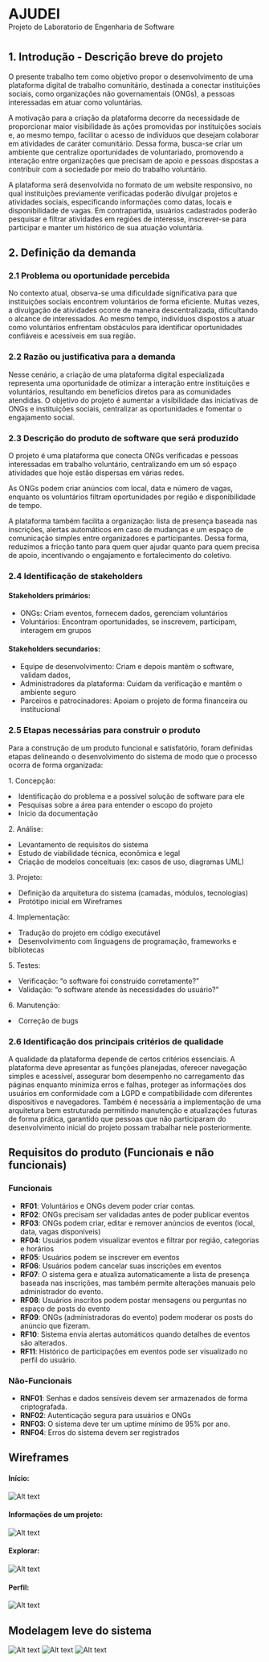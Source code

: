 <h1 style=border-bottom:none;margin-bottom:0px> AJUDEI </h1>
Projeto de Laboratorio de Engenharia de Software

#

## 1. Introdução - Descrição breve do projeto

<p> O presente trabalho tem como objetivo propor o desenvolvimento de uma plataforma digital de trabalho comunitário, destinada a conectar instituições sociais, como organizações não governamentais (ONGs), a pessoas interessadas em atuar como voluntárias.</p>
<p>A motivação para a criação da plataforma decorre da necessidade de proporcionar maior visibilidade às ações promovidas por instituições sociais e, ao mesmo tempo, facilitar o acesso de indivíduos que desejam colaborar em atividades de caráter comunitário. Dessa forma, busca-se criar um ambiente que centralize oportunidades de voluntariado, promovendo a interação entre organizações que precisam de apoio e pessoas dispostas a contribuir com a sociedade por meio do trabalho voluntário.</p>
<p>A plataforma será desenvolvida no formato de um website responsivo, no qual instituições previamente verificadas poderão divulgar projetos e atividades sociais, especificando informações como datas, locais e disponibilidade de vagas. Em contrapartida, usuários cadastrados poderão pesquisar e filtrar atividades em regiões de interesse, inscrever-se para participar e manter um histórico de sua atuação voluntária. </p>


## 2. Definição da demanda
### 2.1 Problema ou oportunidade percebida
<p>No contexto atual, observa-se uma dificuldade significativa para que instituições sociais encontrem voluntários de forma eficiente. Muitas vezes, a divulgação de atividades ocorre de maneira descentralizada, dificultando o alcance de interessados. Ao mesmo tempo, indivíduos dispostos a atuar como voluntários enfrentam obstáculos para identificar oportunidades confiáveis e acessíveis em sua região.</p>

### 2.2 Razão ou justificativa para a demanda
<p>Nesse cenário, a criação de uma plataforma digital especializada representa uma oportunidade de otimizar a interação entre instituições e voluntários, resultando em benefícios diretos para as comunidades atendidas. O objetivo do projeto é aumentar a visibilidade das iniciativas de ONGs e instituições sociais, centralizar as oportunidades e fomentar o engajamento social.</p>

### 2.3 Descrição do produto de software que será produzido
<p>	O projeto é uma plataforma que conecta ONGs verificadas e pessoas interessadas em trabalho voluntário, centralizando em um só espaço atividades que hoje estão dispersas em várias redes.</p>
<p>As ONGs podem criar anúncios com local, data e número de vagas, enquanto os voluntários filtram oportunidades por região e disponibilidade de tempo.</p>
<p>A plataforma também facilita a organização: lista de presença baseada nas inscrições, alertas automáticos em caso de mudanças e um espaço de comunicação simples entre organizadores e participantes.
Dessa forma, reduzimos a fricção tanto para quem quer ajudar quanto para quem precisa de apoio, incentivando o engajamento e fortalecimento do coletivo.
</p>

### 2.4 Identificação de stakeholders
#### Stakeholders primários:
- ONGs: Criam eventos, fornecem dados, gerenciam voluntários
- Voluntários: Encontram oportunidades, se inscrevem, participam, interagem em grupos
#### Stakeholders secundarios:
- Equipe de desenvolvimento: Criam e depois mantêm o software, validam dados, 
- Administradores da plataforma: Cuidam da verificação e mantêm o ambiente seguro
- Parceiros e patrocinadores: Apoiam o projeto de forma financeira ou institucional

### 2.5 Etapas necessárias para construir o produto
<p>Para a construção de um produto funcional e satisfatório, foram definidas etapas delineando o desenvolvimento do sistema de modo que o processo ocorra de forma organizada:</p>
<p>
1. Concepção: <br>
<li>Identificação do problema e a possível solução de software para ele</li> 
<li>Pesquisas sobre a área para entender o escopo do projeto</li>
<li>Início da documentação</li>
</p>
<p>
2. Análise: <br>
<li>Levantamento de requisitos do sistema</li>
<li>Estudo de viabilidade técnica, econômica e legal</li>
<li>Criação de modelos conceituais (ex: casos de uso, diagramas UML)</li>
</p>
<p>
3. Projeto: <br>
<li>Definição da arquitetura do sistema (camadas, módulos, tecnologias)</li>
<li>Protótipo inicial em Wireframes</li>
</p>
<p>
4. Implementação: <br>
<li>Tradução do projeto em código executável</li>
<li>Desenvolvimento com linguagens de programação, frameworks e bibliotecas</li>
</p>
<p>
5. Testes: <br>
<li>Verificação: “o software foi construído corretamente?”</li>
<li>Validação: “o software atende às necessidades do usuário?”</li>
</p>
<p>
6. Manutenção: <br>
<li>Correção de bugs</li>
</p>


### 2.6 Identificação dos principais critérios de qualidade
<p>A qualidade da plataforma depende de certos critérios essenciais. A plataforma deve apresentar as funções planejadas, oferecer navegação simples e acessível, assegurar bom desempenho no carregamento das páginas enquanto minimiza erros e falhas, proteger as informações dos usuários em conformidade com a LGPD e compatibilidade com diferentes dispositivos e navegadores. Também é necessária a implementação de uma arquitetura bem estruturada permitindo manutenção e atualizações futuras de forma prática, garantido que pessoas que não participaram do desenvolvimento inicial do projeto possam trabalhar nele posteriormente.</p>


## Requisitos do produto (Funcionais e não funcionais)
### Funcionais
- **RF01**: Voluntários e ONGs devem poder criar contas.
- **RF02**: ONGs precisam ser validadas antes de poder publicar eventos
- **RF03**: ONGs podem criar, editar e remover anúncios de eventos (local, data, vagas disponíveis)
- **RF04**: Usuários podem visualizar eventos e filtrar por região, categorias e horários
- **RF05**: Usuários podem se inscrever em eventos
- **RF06**: Usuários podem cancelar suas inscrições em eventos
- **RF07**: O sistema gera e atualiza automaticamente a lista de presença baseada nas inscrições, mas também permite alterações manuais pelo administrador do evento.
- **RF08**: Usuários inscritos podem postar mensagens ou perguntas no espaço de posts do evento
- **RF09**: ONGs (administradoras do evento) podem moderar os posts do anúncio que fizeram.
- **RF10**: Sistema envia alertas automáticos quando detalhes de eventos são alterados.
- **RF11**: Histórico de participações em eventos pode ser visualizado no perfil do usuário.

### Não-Funcionais
- **RNF01**: Senhas e dados sensíveis devem ser armazenados de forma criptografada.
- **RNF02**: Autenticação segura para usuários e ONGs
- **RNF03**: O sistema deve ter um uptime mínimo de 95% por ano.
- **RNF04**: Erros do sistema devem ser registrados

## Wireframes
#### Início:
![Alt text](imagens/wireframes/inicio.png)
#### Informações de um projeto:
![Alt text](imagens/wireframes/infoProj.png)
#### Explorar:
![Alt text](imagens/wireframes/expo.png)
#### Perfil:
![Alt text](imagens/wireframes/perf.png)
## Modelagem leve do sistema
![Alt text](imagens/modelagemLeve/casosDeUso.png)
![Alt text](imagens/wireframes/sequencia.png)
![Alt text](imagens/wireframes/classes.png)
